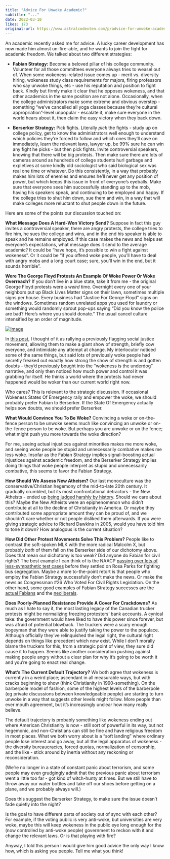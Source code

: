 ```yaml
---
title: "Advice For Unwoke Academic?"
subtitle: "..."
date: 2022-03-10
likes: 173
original-url: https://www.astralcodexten.com/p/advice-for-unwoke-academic
---
```

An academic recently asked me for advice. A lucky career development has now made him almost un-fire-able, and he wants to join the fight for academic freedom. We talked about two different strategies:

  *  **Fabian Strategy:** Become a beloved pillar of his college community. Volunteer for all those committees everyone always tries to weasel out of. When some wokeness-related issue comes up - merit vs. diversity hiring, wokeness study class requirements for majors, firing professors who say unwoke things, etc - use his reputation and position to fight back. Kindly but firmly make it clear that he opposes wokeness, and that other academics in the same position are not alone. Occasionally, when the college administrators make some extreme and obvious overstep - something “we’ve cancelled all yoga classes because they’re cultural appropriation”-level unpopular - escalate it, make sure everyone in the world hears about it, then claim the easy victory when they back down.

  *  **Berserker Strategy:** Pick fights. Literally _pick_ the fights - study up on college policy, get to know the administrators well enough to understand which policies they’re forced to follow and which ones they’ll cave on immediately, learn the relevant laws, lawyer up, be 99% sure he can win any fight he picks - but then pick fights. Invite controversial speakers, knowing that there will be big protests. Then make sure there are lots of cameras around as hundreds of college students hurl garbage and expletives at some kindly old sociologist who said biological sex was real one time or whatever. Do this consistently, in a way that probably makes him lots of enemies and ensures he’ll never get any position of power, but which keeps this issue in front of everyone’s eyeballs. Make sure that everyone sees him successfully standing up to the mob, having his speakers speak, and continuing to be employed and happy. If the college tries to shut him down, sue them and win, in a way that will make colleges more reluctant to shut people down in the future.




Here are some of the points our discussion touched on:

 **What Message Does A Hard-Won Victory Send?** Suppose in fact this guy invites a controversial speaker, there are angry protests, the college tries to fire him, he sues the college and wins, and in the end his speaker is able to speak and he remains employed. If this case makes the news and helps set everyone’s expectations, what message does it send to the average academic? It could be “have hope, it’s possible to win a fight against wokeness”. Or it could be “if you offend woke people, you’ll have to deal with angry mobs and a long court case; sure, you’ll win in the end, but it sounds horrible”. 

**Were The George Floyd Protests An Example Of Woke Power Or Woke Overreach?** If you don’t live in a blue state, take it from me - the original George Floyd protests were a _weird_ time. Overnight every one of your neighbors put up Black Lives Matter signs on their lawn, sometimes multiple signs per house. Every business had “Justice For George Floyd” signs on the windows. Sometimes random unrelated apps you used for laundry or something would randomly sprout pop-ups saying “Did you know the police are bad? Here’s where you should donate.” The usual cancel culture intensified by an order of magnitude. 

[![Image](https://substackcdn.com/image/fetch/w_1456,c_limit,f_auto,q_auto:good,fl_progressive:steep/https%3A%2F%2Fbucketeer-e05bbc84-baa3-437e-9518-adb32be77984.s3.amazonaws.com%2Fpublic%2Fimages%2F7fab264e-c7f3-42fc-adcd-c352681d425c_822x680.png)](https://substackcdn.com/image/fetch/f_auto,q_auto:good,fl_progressive:steep/https%3A%2F%2Fbucketeer-e05bbc84-baa3-437e-9518-adb32be77984.s3.amazonaws.com%2Fpublic%2Fimages%2F7fab264e-c7f3-42fc-adcd-c352681d425c_822x680.png)

In [this post](https://astralcodexten.substack.com/p/the-rise-and-fall-of-online-culture), I thought of it as rallying a previously flagging social justice movement, allowing them to make a giant show of strength, briefly cow everyone, and intimidate any attempt at change. My interlocutor noticed some of the same things, but said lots of previously woke people had secretly freaked out exactly how strong the show of strength is and gotten doubts - they’d previously bought into the “wokeness is the underdog” narrative, and only then noticed how much power and control it was grabbing for itself. He thinks a world where the protests had never happened would be woker than our current world right now. 

Who cares? This is relevant to the strategic discussion. If occasional Wokeness States Of Emergency rally and empower the woke, we should probably prefer Fabian to Berserker. If the State Of Emergency actually helps sow doubts, we should prefer Berserker.

 **What Would Convince You To Be Woke?** Convincing a woke or on-the-fence person to be unwoke seems much like convincing an unwoke or on-the-fence person to be woke. But perhaps you are unwoke or on the fence; what might push you more towards the woke direction?

For me, seeing actual injustices against minorities makes me more woke, and seeing woke people be stupid and unnecessarily combative makes me less woke. Insofar as the Fabian Strategy implies signal-boosting actual injustices against academic freedom, and the Berserker Strategy implies doing things that woke people interpret as stupid and unnecessarily combative, this seems to favor the Fabian Strategy.

 **How Should We Assess New Atheism?** Our last monoculture was the conservative/Christian hegemony of the mid-to-late 20th century. It gradually crumbled, but its most confrontational detractors - the New Atheists - ended up [being judged harshly by history](https://slatestarcodex.com/2019/10/30/new-atheism-the-godlessness-that-failed/). Should we care about this? Maybe the New Atheists were an epiphenomenon who didn’t contribute at all to the decline of Christianity in America. Or maybe they contributed some appropriate amount they can be proud of, and we shouldn’t care whether or not people disliked them afterwards. If you were giving strategic advice to Richard Dawkins in 2005, would you have told him to tone it down? How analogous is the current situation?

 **How Did Other Protest Movements Solve This Problem?** People like to contrast the soft-spoken MLK with the more radical Malcolm X, but probably _both_ of them fall on the Berserker side of our dichotomy above. Does that mean our dichotomy is too weak? Did anyone do Fabian for civil rights? The best example I can think of is the NAACP [passing over lots of less-sympathetic test cases](https://www.npr.org/2009/03/15/101719889/before-rosa-parks-there-was-claudette-colvin) before they settled on Rosa Parks for fighting bus segregation. Maybe a more to-the-point retort is that people who employ the Fabian Strategy successfully don’t make the news. Or make the news as Congressman #26 Who Voted For Civil Rights Legislation. On the other hand, some good examples of Fabian Strategy successes are the [actual Fabians](https://slatestarcodex.com/2018/04/30/book-review-history-of-the-fabian-society/) and the [neoliberals](https://www.effectivealtruism.org/articles/ea-neoliberal).

 **Does Poorly-Planned Resistance Provide A Cover For Crackdowns?** As much as I hate to say it, the most lasting legacy of the Canadian trucker protests might be normalizing freezing protesters’ bank accounts. A cynical take: the government would have liked to have this power since forever, but was afraid of potential blowback. The truckers were a scary enough bogeyman that they were able to justify taking the power to the populace. Although officially they’ve relinquished the legal right, the cultural right depends on things like precedent which now exist. While I don’t morally blame the truckers for this, from a strategic point of view, they sure did cause it to happen. Seems like another consideration pushing against making people angry without a clear plan for why it’s going to be worth it and you’re going to enact real change.

 **What’s The Current Default Trajectory?** We both agree that wokeness is currently in a weird place; ascendant in all measurable ways, but with cracks beginning to show (think Christianity in 1990-something). On the barberpole model of fashion, some of the highest levels of the barberpole (eg private discussions between knowledgeable people) are starting to turn unwoke in a way that suggests other levels might follow. More people than ever mouth agreement, but it’s increasingly unclear how many really believe.

The default trajectory is probably something like wokeness ending out where American Christianity is now - still sort of powerful in its way, but not hegemonic, and non-Christians can still be fine and have religious freedom in most places. What we both worry about is a “soft landing” where ordinary people lose interest and go away, but all the legal apparatus of wokeness - the diversity bureaucracies, forced quotas, normalization of censorship, and the like - stick around by inertia without any reckoning or reconsideration.

(We’re no longer in a state of constant panic about terrorism, and some people may even grudgingly admit that the previous panic about terrorism went a little too far - got kind of witch-hunty at times. But we still have to throw away our water bottles and take off our shoes before getting on a plane, and we probably always will.)

Does this suggest the Berserker Strategy, to make sure the issue doesn’t fade quietly into the night?

Is the goal to have different parts of society out of sync with each other? For example, if the voting public is very anti-woke, but universities are very woke, maybe this will keep wokeness in the public eye long enough for the (now controlled by anti-woke people) government to reckon with it and change the relevant laws. Or is that playing with fire?

Anyway, I told this person I would give him good advice the only way I know how, which is asking you people. Tell me what you think!
